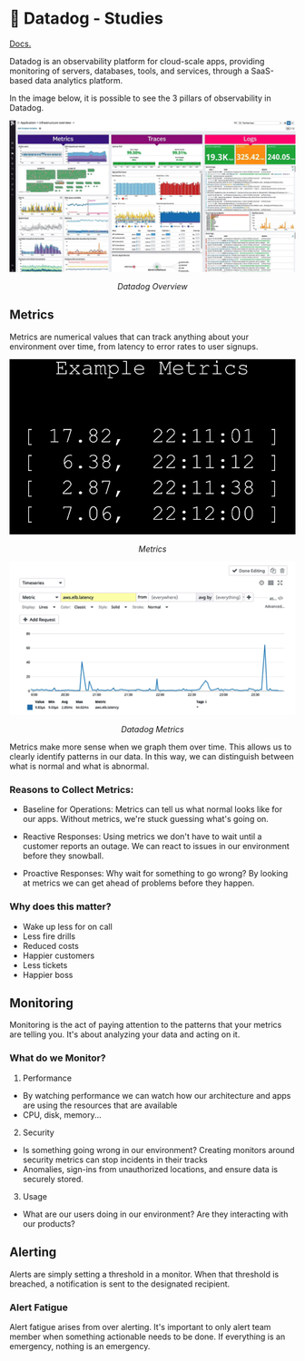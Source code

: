 # 🐶 Datadog - Studies

[Docs.](https://docs.datadoghq.com/)

Datadog is an observability platform for cloud-scale apps, providing monitoring of servers, databases, tools, and services, through a SaaS-based data analytics platform. 

In the image below, it is possible to see the 3 pillars of observability in Datadog.

<div align="center">
  <img src="./images/datadog-overview.png">
   <p><em>Datadog Overview</em></p>
</div>

## Metrics

Metrics are numerical values that can track anything about your environment over time, from latency to error rates to user signups. 

<div align="center">
  <img src="./images/ex-metrics.png">
     <p><em>Metrics</em></p>

  <img src="./images/ex2-metrics.png">
   <p><em>Datadog Metrics</em></p>
</div>

Metrics make more sense when we graph them over time. This allows us to clearly identify patterns in our data. In this way, we can distinguish between what is normal and what is abnormal.

### Reasons to Collect Metrics: 

- Baseline for Operations: 
Metrics can tell us what normal looks like for our apps. Without metrics, we're stuck guessing what's going on.

- Reactive Responses:
Using metrics we don't have to wait until a customer reports an outage. We can react to issues in our environment before they snowball. 

- Proactive Responses: 
Why wait for something to go wrong? By looking at metrics we can get ahead of problems before they happen. 

### Why does this matter?

- Wake up less for on call
- Less fire drills
- Reduced costs
- Happier customers 
- Less tickets
- Happier boss

## Monitoring 

Monitoring is the act of paying attention to the patterns that your metrics are telling you. It's about analyzing your data and acting on it. 

### What do we Monitor?

1. Performance
- By watching performance we can watch how our architecture and apps are using the resources that are available
- CPU, disk, memory...

2. Security
- Is something going wrong in our environment? Creating monitors around security metrics can stop incidents in their tracks  
- Anomalies, sign-ins from unauthorized locations, and ensure data is securely stored.

3. Usage 
- What are our users doing in our environment? Are they interacting with our products? 

## Alerting

Alerts are simply setting a threshold in a monitor. When that threshold is breached, a notification is sent to the designated recipient. 

### Alert Fatigue 

Alert fatigue arises from over alerting. It's important to only alert team member when something actionable needs to be done. 
If everything is an emergency, nothing is an emergency.



